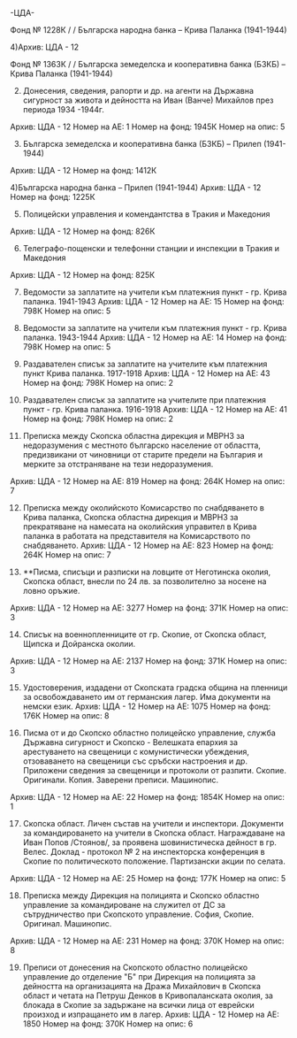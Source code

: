 -ЦДА-

Фонд № 1228К / / Българска народна банка – Крива Паланка (1941-1944)

4)Архив: ЦДА - 12

Фонд № 1363К / / Българска земеделска и кооперативна банка (БЗКБ) – Крива Паланка (1941-1944)


2) Донесения, сведения, рапорти и др. на агенти на Държавна сигурност за живота и дейността на Иван (Ванче) Михайлов през периода 1934 -1944г.


Архив:	ЦДА - 12
Номер на АЕ:	1
Номер на фонд:	1945К	Номер на опис:	5

3) Българска земеделска и кооперативна банка (БЗКБ) – Прилеп (1941-1944)


Архив:	ЦДА - 12
Номер на фонд:	1412К


4)Българска народна банка – Прилеп (1941-1944)
Архив:	ЦДА - 12
Номер на фонд:	1225К


5) Полицейски управления и комендантства в Тракия и Македония


Архив:	ЦДА - 12
Номер на фонд:	826К

6) Телеграфо-пощенски и телефонни станции и инспекции в Тракия и Македония


Архив:	ЦДА - 12
Номер на фонд:	825К

7)  Ведомости за заплатите на учители към платежния пункт - гр. Крива паланка. 1941-1943
Архив:	ЦДА - 12
Номер на АЕ:	15
Номер на фонд:	798К	Номер на опис:	5

8)  Ведомости за заплатите на учители към платежния пункт - гр. Крива паланка. 1943-1944
Архив:	ЦДА - 12
Номер на АЕ:	14
Номер на фонд:	798К	Номер на опис:	5

9)  Раздавателен списък за заплатите на учителите към платежния пункт Крива паланка. 1917-1918
Архив:	ЦДА - 12
Номер на АЕ:	43
Номер на фонд:	798К	Номер на опис:	2

10)  Раздавателен списък за заплатите на учителите при платежния пункт - гр. Крива паланка. 1916-1918
Архив:	ЦДА - 12
Номер на АЕ:	41
Номер на фонд:	798К	Номер на опис:	2

11) Преписка между Скопска областна дирекция и МВРНЗ за недоразумения с местното българско население от областта, предизвикани от чиновници от старите предели на България и мерките за отстраняване на тези недоразумения.


Архив:	ЦДА - 12
Номер на АЕ:	819
Номер на фонд:	264К	Номер на опис:	7

12) Преписка между околийското Комисарство по снабдяването в Крива паланка, Скопска областна дирекция и МВРНЗ за прекратяване на намесата на околийския управител в Крива паланка в работата на представителя на Комисарството по снабдяването.
Архив:	ЦДА - 12
Номер на АЕ:	823
Номер на фонд:	264К	Номер на опис:	7

13) **Писма, списъци и разписки на ловците от Неготинска околия, Скопска област, внесли по 24 лв. за позволително за носене на ловно оръжие.

Архив:	ЦДА - 12
Номер на АЕ:	3277
Номер на фонд:	371К	Номер на опис:	3

14) Списък на военнопленниците от гр. Скопие, от Скопска област, Щипска и Дойранска околии.


Архив:	ЦДА - 12
Номер на АЕ:	2137
Номер на фонд:	371К	Номер на опис:	3

15) Удостоверения, издадени от Скопската градска община на пленници за освобождаването им от германския лагер. Има документи на немски език. Архив:	ЦДА - 12
Номер на АЕ:	1075
Номер на фонд:	176К	Номер на опис:	8


16) Писма от и до Скопско областно полицейско управление, служба Държавна сигурност и Скопско - Велешката епархия за арестуването на свещеници с комунистически убеждения, отзоваването на свещеници със сръбски настроения и др. Приложени сведения за свещеници и протоколи от разпити. Скопие. Оригинали. Копия. Заверени преписи. Машинопис.


Архив:	ЦДА - 12
Номер на АЕ:	22
Номер на фонд:	1854К	Номер на опис:	1


17) Скопска област. Личен състав на учители и инспектори. Документи за командироването на учители в Скопска област. Награждаване на Иван Попов /Стоянов/, за проявена шовинистическа дейност в гр. Велес. Доклад  - протокол № 2 на инспекторска конференция в Скопие по политическото положение. Партизански акции по селата.


Архив:	ЦДА - 12
Номер на АЕ:	25
Номер на фонд:	177К	Номер на опис:	5

18) Преписка между Дирекция на полицията и Скопско областно управление за командироване на служител от ДС за сътрудничество при Скопското управление. София, Скопие. Оригинал. Машинопис.


Архив:	ЦДА - 12
Номер на АЕ:	231
Номер на фонд:	370К	Номер на опис:	8


19) Преписи от донесения на Скопското областно полицейско управление до отделение "Б" при Дирекция на полицията за дейността на организацията на Дража Михайлович в Скопска област и четата на Петруш Денков в Кривопаланската околия, за блокада в Скопие за задържане на всички лица от еврейски произход и изпращането им в лагер.
Архив:	ЦДА - 12
Номер на АЕ:	1850
Номер на фонд:	370К	Номер на опис:	6





































































































































 


























